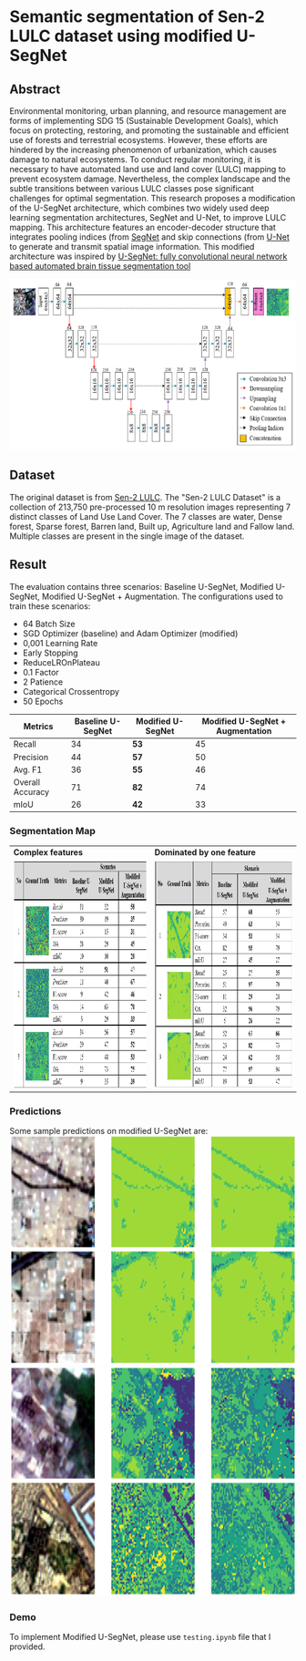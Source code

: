 # Semantic segmentation of Sen-2 LULC dataset using modified U-SegNet

## Abstract
Environmental monitoring, urban planning, and resource management are forms of implementing SDG 15 (Sustainable Development Goals), which focus on protecting, restoring, and promoting the sustainable and efficient use of forests and terrestrial ecosystems. However, these efforts are hindered by the increasing phenomenon of urbanization, which causes damage to natural ecosystems. To conduct regular monitoring, it is necessary to have automated land use and land cover (LULC) mapping to prevent ecosystem damage. Nevertheless, the complex landscape and the subtle transitions between various LULC classes pose significant challenges for optimal segmentation. This research proposes a modification of the U-SegNet architecture, which combines two widely used deep learning segmentation architectures, SegNet and U-Net, to improve LULC mapping. This architecture features an encoder-decoder structure that integrates pooling indices (from [SegNet](https://arxiv.org/pdf/1511.00561v3) and skip connections (from [U-Net](https://arxiv.org/pdf/1505.04597) to generate and transmit spatial image information. This modified architecture was inspired by [U-SegNet: fully convolutional neural network based automated brain tissue segmentation tool](https://arxiv.org/pdf/1806.04429)

<p align="center">
  <img width="600" height="300" src="img/architecture_modified.png">
</p>
<!-- ![img/architecture_modified.png](img/architecture_modified.png) -->

## Dataset
The original dataset is from [Sen-2 LULC](https://www.sciencedirect.com/science/article/pii/S2352340923007953). The "Sen-2 LULC Dataset" is a collection of 213,750 pre-processed 10 m resolution images representing 7 distinct classes of Land Use Land Cover. The 7 classes are water, Dense forest, Sparse forest, Barren land, Built up, Agriculture land and Fallow land. Multiple classes are present in the  single image of the dataset. 

## Result
The evaluation contains three scenarios: Baseline U-SegNet, Modified U-SegNet, Modified U-SegNet + Augmentation. The configurations used to train these scenarios:
* 64 Batch Size
* SGD Optimizer (baseline) and Adam Optimizer (modified)
* 0,001 Learning Rate
* Early Stopping
* ReduceLROnPlateau
* 0.1 Factor
* 2 Patience
* Categorical Crossentropy
* 50 Epochs

| Metrics | Baseline U-SegNet | Modified U-SegNet | Modified U-SegNet + Augmentation |
| ---------------- | ----------------- | ----------------- | -------------------------------- |
| Recall | 34 | **53** | 45 |
| Precision | 44 | **57** | 50 |
| Avg. F1 | 36 | **55** | 46 |
| Overall Accuracy | 71 | **82** | 74 |
| mIoU | 26 | **42** | 33 |

### Segmentation Map
<table border="0">
 <tr>
    <td><b style="font-size:30 px">Complex features</b></td>
    <td><b style="font-size:30 px">Dominated by one feature</b></td>
 </tr>
 <tr>
    <td><img width="500" height="400" src="img/segmentation_map.png"></td>
    <td><img width="500" height="400" src="img/segmentation_map_simple.png"></td>
 </tr>
</table>

### Predictions
Some sample predictions on modified U-SegNet are:
<img width="600" height="200" src="img/mod_1.png">
<img width="600" height="200" src="img/mod_2.png">
<img width="600" height="200" src="img/mod_3.png">
<img width="600" height="200" src="img/mod_4.png">

### Demo
To implement Modified U-SegNet, please use `testing.ipynb` file that I provided.
